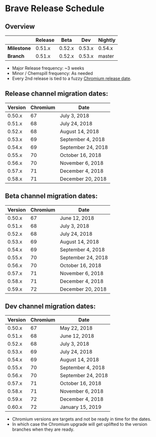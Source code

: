 # Brave Release Schedule


## Overview 

|          | Release |  Beta  | Dev | Nightly|
| ---------| ------- | ------ | --------- | ------ |
| **Milestone** | 0.51.x| 0.52.x | 0.53.x | 0.54.x |
| **Branch** | 0.51.x | 0.52.x | 0.53.x | master |


- Major Release frequency: ~3 weeks
- Minor / Chemspill frequency: As needed 
- Every 2nd release is tied to a fuzzy [Chromium release date](https://www.chromium.org/developers/calendar).


## Release channel migration dates:

| Version | Chromium | Date               |
| ------- | ---------|--------------------|
| 0.50.x  |    67    | July 3, 2018       |
| 0.51.x  |    68    | July 24, 2018      |
| 0.52.x  |    68    | August 14, 2018    |
| 0.53.x  |    69    | September 4, 2018  |
| 0.54.x  |    69    | September 24, 2018 |
| 0.55.x  |    70    | October 16, 2018   |
| 0.56.x  |    70    | November 6, 2018   |
| 0.57.x  |    71    | December 4, 2018   |
| 0.58.x  |    71    | December 20, 2018  |


## Beta channel migration dates:

| Version | Chromium | Date               |
| ------- | ---------|--------------------|
| 0.50.x  |    67    | June 12, 2018      |
| 0.51.x  |    68    | July 3, 2018       |
| 0.52.x  |    68    | July 24, 2018      |
| 0.53.x  |    69    | August 14, 2018    |
| 0.54.x  |    69    | September 4, 2018  |
| 0.55.x  |    70    | September 24, 2018 |
| 0.56.x  |    70    | October 16, 2018   |
| 0.57.x  |    71    | November 6, 2018   |
| 0.58.x  |    71    | December 4, 2018   |
| 0.59.x  |    72    | December 20, 2018  |
 

## Dev channel migration dates:

| Version | Chromium | Date               |
| ------- | ---------|--------------------|
| 0.50.x  |    67    | May 22, 2018       |
| 0.51.x  |    68    | June 12, 2018      |
| 0.52.x  |    68    | July 3, 2018       |
| 0.53.x  |    69    | July 24, 2018      |
| 0.54.x  |    69    | August 14, 2018    |
| 0.55.x  |    70    | September 4, 2018  |
| 0.56.x  |    70    | September 24, 2018 |
| 0.57.x  |    71    | October 16, 2018   |
| 0.58.x  |    71    | November 6, 2018   |
| 0.59.x  |    72    | December 4, 2018   |
| 0.60.x  |    72    | January 15, 2019   |
 
- Chromium versions are targets and not be ready in time for the dates.
- In which case the Chromium upgrade will get uplifted to the version branches when they are ready.


